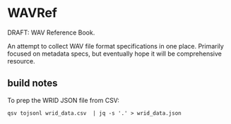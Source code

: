 # WAVRef

DRAFT: WAV Reference Book.  

An attempt to collect WAV file format specifications in one place. Primarily focused on metadata specs, but eventually hope it will be comprehensive resource.



## build notes

To prep the WRID JSON file from CSV:
```
qsv tojsonl wrid_data.csv  | jq -s '.' > wrid_data.json
```

